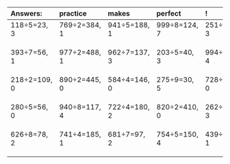 | Answers: | practice | makes | perfect | ! |
| :--- | :--- | :--- | :--- | :--- |
| 118÷5=23, 3 | 769÷2=384, 1 | 941÷5=188, 1 | 999÷8=124, 7 | 251÷4=62, 3 | 
|   |   |   |   |   | 
|   |   |   |   |   | 
|   |   |   |   |   | 
| 393÷7=56, 1 | 977÷2=488, 1 | 962÷7=137, 3 | 203÷5=40, 3 | 994÷6=165, 4 | 
|   |   |   |   |   | 
|   |   |   |   |   | 
|   |   |   |   |   | 
| 218÷2=109, 0 | 890÷2=445, 0 | 584÷4=146, 0 | 275÷9=30, 5 | 728÷4=182, 0 | 
|   |   |   |   |   | 
|   |   |   |   |   | 
|   |   |   |   |   | 
| 280÷5=56, 0 | 940÷8=117, 4 | 722÷4=180, 2 | 820÷2=410, 0 | 262÷7=37, 3 | 
|   |   |   |   |   | 
|   |   |   |   |   | 
|   |   |   |   |   | 
| 626÷8=78, 2 | 741÷4=185, 1 | 681÷7=97, 2 | 754÷5=150, 4 | 439÷2=219, 1 | 
|   |   |   |   |   | 
|   |   |   |   |   | 
|   |   |   |   |   | 
